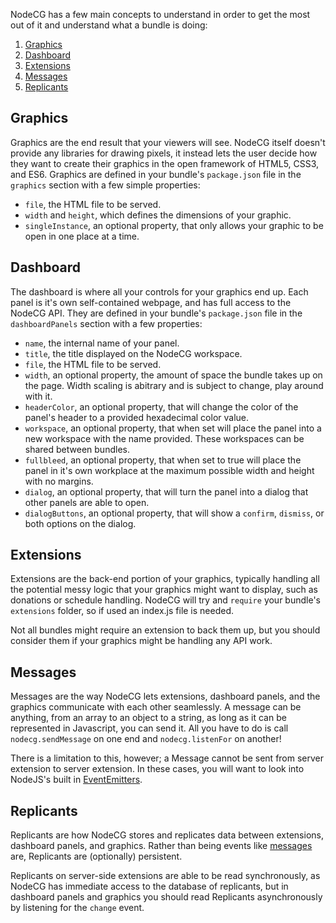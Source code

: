 NodeCG has a few main concepts to understand in order to get the most out of it and understand what a bundle is doing:

1. [Graphics](#graphics)
2. [Dashboard](#dashboard)
3. [Extensions](#extensions)
4. [Messages](#messages)
5. [Replicants](#replicants)

## Graphics ##
Graphics are the end result that your viewers will see. NodeCG itself doesn't provide any libraries for drawing pixels, it instead lets the user decide how they want to create their graphics in the open framework of HTML5, CSS3, and ES6. Graphics are defined in your bundle's `package.json` file in the `graphics` section with a few simple properties:
  - `file`, the HTML file to be served.
  - `width` and `height`, which defines the dimensions of your graphic.
  - `singleInstance`, an optional property, that only allows your graphic to be open in one place at a time.

## Dashboard ##
The dashboard is where all your controls for your graphics end up. Each panel is it's own self-contained webpage, and has full access to the NodeCG API. They are defined in your bundle's `package.json` file in the `dashboardPanels` section with a few properties:
  - `name`, the internal name of your panel.
  - `title`, the title displayed on the NodeCG workspace.
  - `file`, the HTML file to be served.
  - `width`, an optional property, the amount of space the bundle takes up on the page. Width scaling is abitrary and is subject to change, play around with it.
  - `headerColor`, an optional property, that will change the color of the panel's header to a provided hexadecimal color value.
  - `workspace`, an optional property, that when set will place the panel into a new workspace with the name provided. These workspaces can be shared between bundles.
  - `fullbleed`, an optional property, that when set to true will place the panel in it's own workplace at the maximum possible width and height with no margins.
  - `dialog`, an optional property, that will turn the panel into a dialog that other panels are able to open.
  - `dialogButtons`, an optional property, that will show a `confirm`, `dismiss`, or both options on the dialog.

## Extensions ##
Extensions are the back-end portion of your graphics, typically handling all the potential messy logic that your graphics might want to display, such as donations or schedule handling. NodeCG will try and `require` your bundle's `extensions` folder, so if used an index.js file is needed.

Not all bundles might require an extension to back them up, but you should consider them if your graphics might be handling any API work.

## Messages ##
Messages are the way NodeCG lets extensions, dashboard panels, and the graphics communicate with each other seamlessly. A message can be anything, from an array to an object to a string, as long as it can be represented in Javascript, you can send it. All you have to do is call `nodecg.sendMessage` on one end and `nodecg.listenFor` on another!

There is a limitation to this, however; a Message cannot be sent from server extension to server extension. In these cases, you will want to look into NodeJS's built in [EventEmitters](https://nodejs.org/dist/latest-v10.x/docs/api/events.html#events_class_eventemitter).

## Replicants ##
Replicants are how NodeCG stores and replicates data between extensions, dashboard panels, and graphics. Rather than being events like [messages](#messages) are, Replicants are (optionally) persistent.

Replicants on server-side extensions are able to be read synchronously, as NodeCG has immediate access to the database of replicants, but in dashboard panels and graphics you should read Replicants asynchronously by listening for the `change` event.
